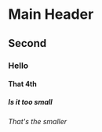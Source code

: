 # Main Header

## Second

### Hello

#### That 4th

##### Is it too small

###### That's the smaller
